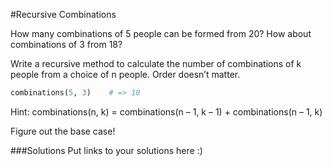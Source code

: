 #Recursive Combinations

How many combinations of 5 people can be formed from 20? How about combinations of 3 from 18? 

Write a recursive method to calculate the number of combinations of k people from a choice of n people. Order doesn’t matter.

```Ruby
combinations(5, 3)    # => 10
```

Hint: combinations(n, k) = combinations(n – 1, k – 1) + combinations(n – 1, k)

Figure out the base case!

###Solutions
Put links to your solutions here :) 

